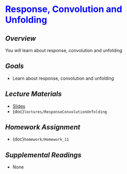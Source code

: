 # <span style="color: blue;"><b>Response, Convolution and Unfolding</b></span>

## *Overview*
You will learn about response, convolution and unfolding

## *Goals*
* Learn about response, convolution and unfolding

## *Lecture Materials*
* [Slides](https://docs.google.com/presentation/d/132-j5XibZfUJi-74fDGiW7_EGEuJBNqfIoj0H52Lv7s/edit?usp=sharing)
* {doc}`lectures/ResponseConvolutionUnfolding`

## *Homework Assignment*
* {doc}`homework/Homework_11`

## *Supplemental Readings*
* None